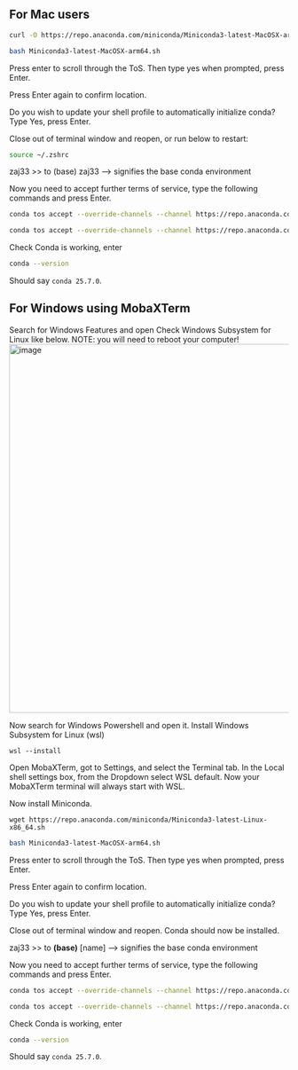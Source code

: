 ## For Mac users
```bash
curl -O https://repo.anaconda.com/miniconda/Miniconda3-latest-MacOSX-arm64.sh
```
```bash
bash Miniconda3-latest-MacOSX-arm64.sh
```
Press enter to scroll through the ToS. Then type yes when prompted, press Enter.

Press Enter again to confirm location.

Do you wish to update your shell profile to automatically initialize conda?
Type Yes, press Enter. 

Close out of terminal window and reopen, or run below to restart:
```bash
source ~/.zshrc
```
zaj33 >> to (base) zaj33 --> signifies the base conda environment

Now you need to accept further terms of service, type the following commands and press Enter. 
```bash
conda tos accept --override-channels --channel https://repo.anaconda.com/pkgs/main
```
```bash
conda tos accept --override-channels --channel https://repo.anaconda.com/pkgs/r 
```

Check Conda is working, enter
```bash
conda --version
```
Should say `conda 25.7.0`. 

## For Windows using MobaXTerm

Search for Windows Features and open
Check Windows Subsystem for Linux like below. NOTE: you will need to reboot your computer!
<img width="750" height="665" alt="image" src="https://github.com/user-attachments/assets/d9702436-b41b-47db-9afd-65d87637b199" />

Now search for Windows Powershell and open it. Install Windows Subsystem for Linux (wsl)
```shell
wsl --install
```
Open MobaXTerm, got to Settings, and select the Terminal tab. 
In the Local shell settings box, from the Dropdown select WSL default.
Now your MobaXTerm terminal will always start with WSL. 

Now install Miniconda. 
```shell
wget https://repo.anaconda.com/miniconda/Miniconda3-latest-Linux-x86_64.sh
```
```bash
bash Miniconda3-latest-MacOSX-arm64.sh
```

Press enter to scroll through the ToS. Then type yes when prompted, press Enter.

Press Enter again to confirm location.

Do you wish to update your shell profile to automatically initialize conda?
Type Yes, press Enter. 

Close out of terminal window and reopen. Conda should now be installed.

zaj33 >> to **(base)** [name] --> signifies the base conda environment

Now you need to accept further terms of service, type the following commands and press Enter. 
```bash
conda tos accept --override-channels --channel https://repo.anaconda.com/pkgs/main
```
```bash
conda tos accept --override-channels --channel https://repo.anaconda.com/pkgs/r 
```
Check Conda is working, enter
```bash
conda --version
```
Should say `conda 25.7.0`. 





